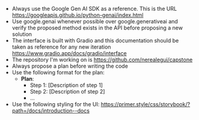 - Always use the Google Gen AI SDK as a reference. This is the URL https://googleapis.github.io/python-genai/index.html
- Use google.genai whenever possible over google.generativeai and verify the proposed method exists in the API before proposing a new solution
- The interface is built with Gradio and this documentation should be taken as reference for any new iteration https://www.gradio.app/docs/gradio/interface
- The repository I'm working on is https://github.com/nerealegui/capstone 
- Always propose a plan before writing the code
- Use the following format for the plan:
  - **Plan**: 
    - Step 1: [Description of step 1]
    - Step 2: [Description of step 2]
    - ...
- Use the following styling for the UI: https://primer.style/css/storybook/?path=/docs/introduction--docs
